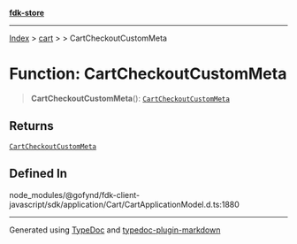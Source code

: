 [**fdk-store**](../../../README.md)
***

[Index](../../../API.md) > [cart](../../README.md) > [<internal>](../README.md) > CartCheckoutCustomMeta

# Function: CartCheckoutCustomMeta

> **CartCheckoutCustomMeta**(): [`CartCheckoutCustomMeta`](../type-aliases/type-alias.CartCheckoutCustomMeta.md)

## Returns

[`CartCheckoutCustomMeta`](../type-aliases/type-alias.CartCheckoutCustomMeta.md)

## Defined In

node\_modules/@gofynd/fdk-client-javascript/sdk/application/Cart/CartApplicationModel.d.ts:1880

***
Generated using [TypeDoc](https://typedoc.org/) and [typedoc-plugin-markdown](https://www.npmjs.com/package/typedoc-plugin-markdown)
